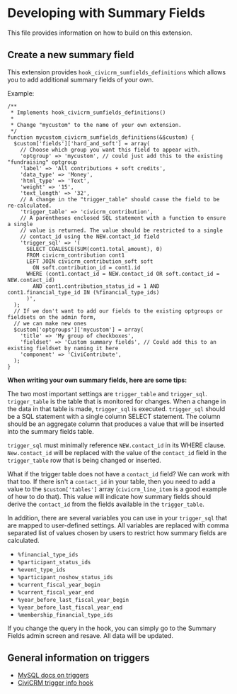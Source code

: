 Developing with Summary Fields
==============================
This file provides information on how to build on this extension.

Create a new summary field
--------------------------

This extension provides `hook_civicrm_sumfields_definitions` which allows you to add additional summary fields of your
own.

Example:

```
/**
 * Implements hook_civicrm_sumfields_definitions()
 *
 * Change "mycustom" to the name of your own extension.
 */
function mycustom_civicrm_sumfields_definitions(&$custom) {
  $custom['fields']['hard_and_soft'] = array(
    // Choose which group you want this field to appear with.
    'optgroup' => 'mycustom', // could just add this to the existing "fundraising" optgroup
    'label' => 'All contributions + soft credits',
    'data_type' => 'Money',
    'html_type' => 'Text',
    'weight' => '15',
    'text_length' => '32',
    // A change in the "trigger_table" should cause the field to be re-calculated.
    'trigger_table' => 'civicrm_contribution',
    // A parentheses enclosed SQL statement with a function to ensure a single
    // value is returned. The value should be restricted to a single
    // contact_id using the NEW.contact_id field
    'trigger_sql' => '(
      SELECT COALESCE(SUM(cont1.total_amount), 0)
      FROM civicrm_contribution cont1
      LEFT JOIN civicrm_contribution_soft soft
        ON soft.contribution_id = cont1.id
      WHERE (cont1.contact_id = NEW.contact_id OR soft.contact_id = NEW.contact_id)
        AND cont1.contribution_status_id = 1 AND cont1.financial_type_id IN (%financial_type_ids)
      )',
  );
  // If we don't want to add our fields to the existing optgroups or fieldsets on the admin form,
  // we can make new ones
  $custom['optgroups']['mycustom'] = array(
    'title' => 'My group of checkboxes',
    'fieldset' => 'Custom summary fields', // Could add this to an existing fieldset by naming it here
    'component' => 'CiviContribute',
  );
}
```

**When writing your own summary fields, here are some tips:**

The two most important settings are `trigger_table` and `trigger_sql`.
`trigger_table` is the table that is monitored for changes. When a change in
the data in that table is made, `trigger_sql` is executed. `trigger_sql` should
be a SQL statement with a single column SELECT statement. The column should be
an aggregate column that produces a value that will be inserted into the
summary fields table.

`trigger_sql` must minimally reference `NEW.contact_id` in its WHERE clause.
`New.contact_id` will be replaced with the value of the `contact_id` field in
the `trigger_table` row that is being changed or inserted.

What if the trigger table does not have a `contact_id` field? We can work with
that too.  If there isn't a `contact_id` in your table, then you need to add a
value to the `$custom['tables']` array (`civicrm_line_item` is a good example
of how to do that). This value will indicate how summary fields should
derive the `contact_id` from the fields available in the `trigger_table`.

In addition, there are several variables you can use in your `trigger_sql` that
are mapped to user-defined settings. All variables are replaced with comma
separated list of values chosen by users to restrict how summary fields are
calculated.

 * `%financial_type_ids`
 * `%participant_status_ids`
 * `%event_type_ids`
 * `%participant_noshow_status_ids`
 * `%current_fiscal_year_begin`
 * `%current_fiscal_year_end`
 * `%year_before_last_fiscal_year_begin`
 * `%year_before_last_fiscal_year_end`
 * `%membership_financial_type_ids`

If you change the query in the hook, you can simply go to the Summary Fields admin screen and resave. All data 
will be updated.

General information on triggers
-------------------------------

* [MySQL docs on triggers](https://dev.mysql.com/doc/refman/5.7/en/triggers.html)
* [CiviCRM trigger info hook](https://docs.civicrm.org/dev/en/latest/hooks/hook_civicrm_triggerInfo/)
